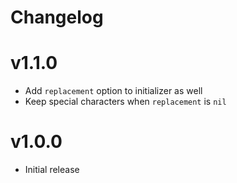 # Changelog

# v1.1.0

* Add `replacement` option to initializer as well
* Keep special characters when `replacement` is `nil`

# v1.0.0

* Initial release

